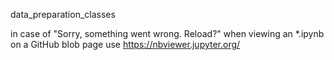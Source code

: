 data_preparation_classes

in case of "Sorry, something went wrong. Reload?" when viewing an *.ipynb on a GitHub blob page
use https://nbviewer.jupyter.org/
